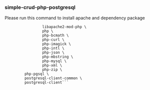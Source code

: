 ### simple-crud-php-postgresql

Please run this command to install apache and dependency package

```sudo apt install ghostscript \
                 libapache2-mod-php \
                 php \
                 php-bcmath \
                 php-curl \
                 php-imagick \
                 php-intl \
                 php-json \
                 php-mbstring \
                 php-mysql \
                 php-xml \
                 php-zip \
		 php-pgsql \
		 postgresql-client-common \
		 postgresql-client```
